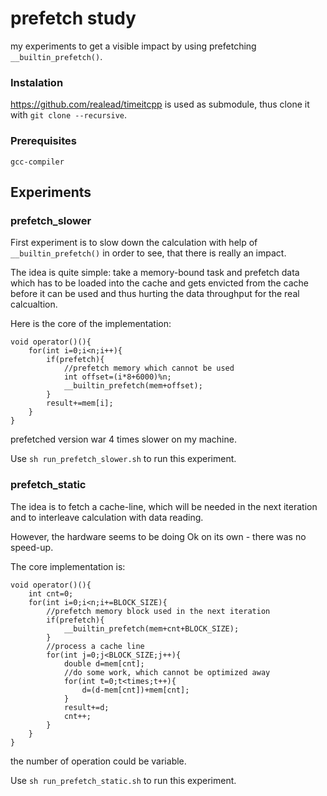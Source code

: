 # prefetch study

my experiments to get a visible impact by using prefetching `__builtin_prefetch()`.


### Instalation

https://github.com/realead/timeitcpp is used as submodule, thus clone it with `git clone --recursive`.


### Prerequisites

    gcc-compiler

## Experiments

### prefetch_slower

First experiment is to slow down the calculation with help of `__builtin_prefetch()` in order to see, that there is really an impact.

The idea is quite simple: take a memory-bound task and prefetch data which has to be loaded into the cache and gets envicted from the cache before it can be used and thus hurting the data throughput for the real calcualtion.

Here is the core of the implementation:

    void operator()(){
        for(int i=0;i<n;i++){
            if(prefetch){
                //prefetch memory which cannot be used
                int offset=(i*8+6000)%n;
                __builtin_prefetch(mem+offset);
            }
            result+=mem[i];
        }
    }

prefetched version war 4 times slower on my machine. 

Use `sh run_prefetch_slower.sh` to run this experiment.

### prefetch_static

The idea is to fetch a cache-line, which will be needed in the next iteration and to interleave calculation with data reading.

However, the hardware seems to be doing Ok on its own - there was no speed-up.

The core implementation is:


    void operator()(){
        int cnt=0;
        for(int i=0;i<n;i+=BLOCK_SIZE){
            //prefetch memory block used in the next iteration
            if(prefetch){
                __builtin_prefetch(mem+cnt+BLOCK_SIZE);
            }
            //process a cache line
            for(int j=0;j<BLOCK_SIZE;j++){
                double d=mem[cnt];
                //do some work, which cannot be optimized away
                for(int t=0;t<times;t++){
                    d=(d-mem[cnt])+mem[cnt];
                }
                result+=d;
                cnt++;
            }
        }
    } 

the number of operation could be variable.

Use `sh run_prefetch_static.sh` to run this experiment.



